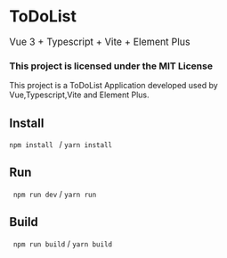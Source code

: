 # ToDoList

<big> Vue 3 + Typescript + Vite + Element Plus</big>

### This project is licensed under the MIT License

This project is a ToDoList Application developed used by Vue,Typescript,Vite and Element Plus.

## Install

<code>npm install </code> / <code>yarn install</code>

## Run

<code> npm run dev</code> / <code>yarn run</code>

## Build

<code> npm run build</code> / <code>yarn build</code>
